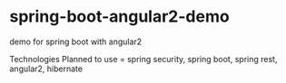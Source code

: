 # spring-boot-angular2-demo
demo for spring boot with angular2

Technologies Planned to use = spring security, spring boot, spring rest, angular2, hibernate
